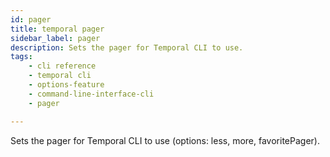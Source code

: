 ```yaml
---
id: pager
title: temporal pager
sidebar_label: pager
description: Sets the pager for Temporal CLI to use.
tags: 
    - cli reference
    - temporal cli
    - options-feature
    - command-line-interface-cli
    - pager

---
```


Sets the pager for Temporal CLI to use (options: less, more, favoritePager).
